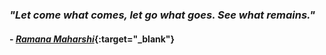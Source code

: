 ### _"Let come what comes, let go what goes. See what remains."_

#### - [_Ramana Maharshi_](https://en.wikipedia.org/wiki/Ramana_Maharshi){:target="_blank"}
